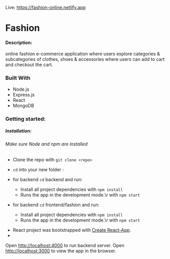 Live: https://fashion-online.netlify.app
# Fashion
#### Description:
online fashion e-commerce application where users explore categories & subcategories of clothes, shoes & accessories where users can add to cart and checkout the cart.

### Built With
- Node.js
- Express.js
- React
- MongoDB

### Getting started:
##### Installation:
###### Make sure Node and npm are installed
* Clone the repo with `git clone <repo>`
* `cd` into your new folder :
* for backend `cd` backend and run:
    - Install all project dependencies with `npm install`
    - Runs the app in the development mode.\r with `npm start`

* for backend `cd` frontend/fashion and run:
    - Install all project dependencies with `npm install`
    - Runs the app in the development mode.\r with `npm start`
- React project was bootstrapped with [Create React-App](https://github.com/facebook/create-react-app).
- 
Open [http://localhost:4000](http://localhost:3000) to run backend server.
Open [http://localhost:3000](http://localhost:3000) to view the app in the browser.


